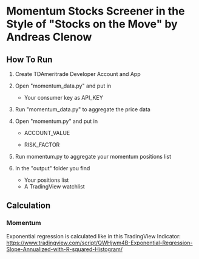 # Momentum Stocks Screener in the Style of "Stocks on the Move" by Andreas Clenow
## How To Run
1. Create TDAmeritrade Developer Account and App

2. Open "momentum_data.py" and put in

   - Your consumer key as API_KEY 

3. Run "momentum_data.py" to aggregate the price data

4. Open "momentum.py" and put in

   - ACCOUNT_VALUE

   - RISK_FACTOR

5. Run momentum.py to aggregate your momentum positions list

6. In the "output" folder you find

   - Your positions list
   - A TradingView watchlist



## Calculation

### Momentum

Exponential regression is calculated like in this TradingView Indicator: https://www.tradingview.com/script/QWHjwm4B-Exponential-Regression-Slope-Annualized-with-R-squared-Histogram/
